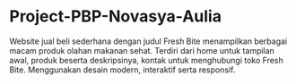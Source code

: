 # Project-PBP-Novasya-Aulia
Website jual beli sederhana dengan judul Fresh Bite menampilkan berbagai macam produk olahan makanan sehat. Terdiri dari home untuk tampilan awal, produk beserta deskripsinya, kontak untuk menghubungi toko Fresh Bite. Menggunakan desain modern, interaktif serta responsif.
